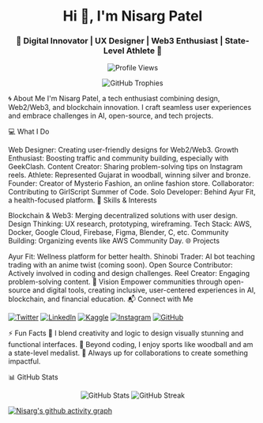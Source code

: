<h1 align="center">Hi 👋, I'm Nisarg Patel</h1>
<h3 align="center">🌟 Digital Innovator | UX Designer | Web3 Enthusiast | State-Level Athlete 🌟</h3>

<p align="center">
  <img src="https://komarev.com/ghpvc/?username=nisargpatel7042lva&label=Profile%20views&color=0e75b6&style=flat" alt="Profile Views" />
</p>

<p align="center">
  <img src="https://github-profile-trophy.vercel.app/?username=nisargpatel7042lva&theme=tokyonight&no-bg=true&no-frame=true&row=1" alt="GitHub Trophies" />
</p>


🌀 About Me
I'm Nisarg Patel, a tech enthusiast combining design, Web2/Web3, and blockchain innovation. I craft seamless user experiences and embrace challenges in AI, open-source, and tech projects.

💻 What I Do

Web Designer: Creating user-friendly designs for Web2/Web3.
Growth Enthusiast: Boosting traffic and community building, especially with GeekClash.
Content Creator: Sharing problem-solving tips on Instagram reels.
Athlete: Represented Gujarat in woodball, winning silver and bronze.
Founder: Creator of Mysterio Fashion, an online fashion store.
Collaborator: Contributing to GirlScript Summer of Code.
Solo Developer: Behind Ayur Fit, a health-focused platform.
🚀 Skills & Interests

Blockchain & Web3: Merging decentralized solutions with user design.
Design Thinking: UX research, prototyping, wireframing.
Tech Stack: AWS, Docker, Google Cloud, Firebase, Figma, Blender, C, etc.
Community Building: Organizing events like AWS Community Day.
🌐 Projects

Ayur Fit: Wellness platform for better health.
Shinobi Trader: AI bot teaching trading with an anime twist (coming soon).
Open Source Contributor: Actively involved in coding and design challenges.
Reel Creator: Engaging problem-solving content.
🌈 Vision
Empower communities through open-source and digital tools, creating inclusive, user-centered experiences in AI, blockchain, and financial education.
📬 Connect with Me
<p align="left"> <a href="https://twitter.com/nisargpatel5563" target="_blank"><img src="https://img.shields.io/twitter/follow/nisargpatel5563?logo=twitter&style=for-the-badge" alt="Twitter" /></a> <a href="https://linkedin.com/in/nisarg-patel-7b799a277/" target="_blank"><img src="https://img.shields.io/badge/-LinkedIn-blue?style=for-the-badge&logo=linkedin" alt="LinkedIn" /></a> <a href="https://kaggle.com/nisargmaster" target="_blank"><img src="https://img.shields.io/badge/-Kaggle-blue?style=for-the-badge&logo=kaggle" alt="Kaggle" /></a> <a href="https://instagram.com/nisargpatel_7042lva/" target="_blank"><img src="https://img.shields.io/badge/-Instagram-E4405F?style=for-the-badge&logo=instagram&logoColor=white" alt="Instagram" /></a> <a href="https://github.com/nisargpatel7042lva" target="_blank"><img src="https://img.shields.io/badge/-GitHub-181717?style=for-the-badge&logo=github" alt="GitHub" /></a> </p>

⚡ Fun Facts
🎨 I blend creativity and logic to design visually stunning and functional interfaces.
🏏 Beyond coding, I enjoy sports like woodball and am a state-level medalist.
🌱 Always up for collaborations to create something impactful.

📊 GitHub Stats
<p align="center"> <img src="https://github-readme-stats.vercel.app/api?username=nisargpatel7042lva&show_icons=true&theme=radical" alt="GitHub Stats" /> <img src="https://github-readme-streak-stats.herokuapp.com/?user=nisargpatel7042lva&theme=radical" alt="GitHub Streak" /> </p>

[![Nisarg's github activity graph](https://github-readme-activity-graph.vercel.app/graph?username=nisargpatel7042lva&theme=github-compact)](https://github.com/nisargpatel7042lva/github-readme-activity-graph)
